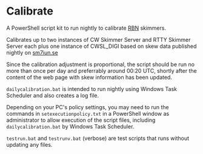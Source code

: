 # Calibrate
A PowerShell script kit to run nightly to calibrate [RBN](https://www.reversebeacon.net/main.php) skimmers.

Calibrates up to two instances of CW Skimmer Server and RTTY Skimmer Server each plus one instance of 
CWSL_DIGI based on skew data published nightly on [sm7iun.se](https://sm7iun.se/rbn/analytics/)

Since the calibration adjustment is proportional, the script should be run no 
more than once per day and preferrably around 00:20 UTC, shortly after the content 
of the web page with skew information has been updated.

`dailycalibration.bat` is intended to run nightly using Windows Task Scheduler and also creates a log file. 

Depending on your PC's policy settings, you may need to run the commands in `setexecutionpolicy.txt` in a 
PowerShell window as administrator to allow execution of the script files, 
including `dailycalibration.bat` by Windows Task Scheduler.

`testrun.bat` and `testrunv.bat` (verbose) are test scripts that runs without updating any files. 
